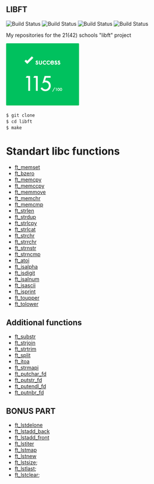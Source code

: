 ## LIBFT

![Build Status](https://img.shields.io/github/followers/selysse?style=social)
![Build Status](https://img.shields.io/github/contributors/selysse/libft)
![Build Status](https://img.shields.io/github/last-commit/selysse/libft?style=plastic)
![Build Status](https://img.shields.io/github/languages/code-size/selysse/libft)

My repositories for the 21(42) schools "libft" project

![GitHub Logo](/png/result.png)

```sh
$ git clone
$ cd libft
$ make
```
# Standart libc functions

* [ft_memset](/libft/ft_memset.c)
* [ft_bzero](/libft/ft_bzero.c)
* [ft_memcpy](/libft/ft_memcpy.c)
* [ft_memccpy](/libft/ft_memccpy.c)
* [ft_memmove](/libft/ft_memmove.c)
* [ft_memchr](/libft/ft_memchr.c)
* [ft_memcmp](/libft/ft_memcmp.c)
* [ft_strlen](/libft/ft_strlen.c)
* [ft_strdup](/libft/ft_strdup.c)
* [ft_strlcpy](/libft/ft_strlcpy.c)
* [ft_strlcat](/libft/ft_strlcat.c)
* [ft_strchr](/libft/ft_strchr.c)
* [ft_strrchr](/libft/ft_strrchr.c)
* [ft_strnstr](/libft/ft_strnstr.c)
* [ft_strncmp](/libft/ft_strncmp.c)
* [ft_atoi](/libft/ft_atoi.c)
* [ft_isalpha](/libft/ft_isalpha.c)
* [ft_isdigit](/libft/ft_isdigit.c)
* [ft_isalnum](/libft/ft_isalnum.c)
* [ft_isascii](/libft/ft_isascii.c)
* [ft_isprint](/libft/ft_isprint.c)
* [ft_toupper](/libft/ft_toupper.c)
* [ft_tolower](/libft/ft_tolower.c)

## Additional functions

* [ft_substr](/libft/ft_substr.c)
* [ft_strjoin](/libft/ft_strjoin.c)
* [ft_strtrim](/libft/ft_strtrim.c)
* [ft_split](/libft/ft_split.c)
* [ft_itoa](/libft/ft_itoa.c)
* [ft_strmapi](/libft/ft_strmapi.c)
* [ft_putchar_fd](/libft/ft_putchar_fd.c)
* [ft_putstr_fd](/libft/ft_putstr_fd.c)
* [ft_putendl_fd](/libft/ft_putendl_fd.c)
* [ft_putnbr_fd](/libft/ft_putnbr_fd.c)

## BONUS PART

* [ft_lstdelone](/libft/ft_lstdelone.c)
* [ft_lstadd_back](/libft/ft_lstadd_back.c)
* [ft_lstadd_front](/libft/ft_lstadd_front.c)
* [ft_lstiter](/libft/ft_lstiter.c)
* [ft_lstmap](/libft/ft_lstmap.c)
* [ft_lstnew](/libft/ft_lstnew)
* [ft_lstsize](/libft/ft_lstsize);
* [ft_lstlast](libft/ft_lstlast);
* [ft_lstclear](libft/ft_lstclear);
